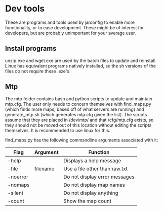 # Dev tools

These are programs and tools used by jarconfig to enable more functionality, or to ease development. These might be of interest for developers, but are probably unimportant for your average user.

## Install programs

unzip.exe and wget.exe are used by the batch files to update and reinstall. Linux has equivalent programs natively installed, so the sh versions of the files do not require these .exe's.

## Mtp

The mtp folder contains bash and python scripts to update and maintain mtp.cfg. The user only needs to concern themselves with find_maps.py (which finds more maps, based off of what servers are running) and generate_mtp.sh (which generates mtp.cfg given the list). The scripts assume that they are placed in /dev/mtp/ and that /cfg/mtp.cfg exists, so they should not be moved out of this location without editing the scripts themselves. It is recommended to use linux for this.

find_maps.py has the following commandline arguments associated with it:

| Flag | Argument | Function |
| ---- | -------- | -------- |
| -help | | Displays a help message |
| -file | filename | Use a file other than raw.txt |
| -noerror | | Do not display error messages |
| -nomaps | | Do not display map names |
| -silent | | Do not display anything |
| -count | | Show the map count |
